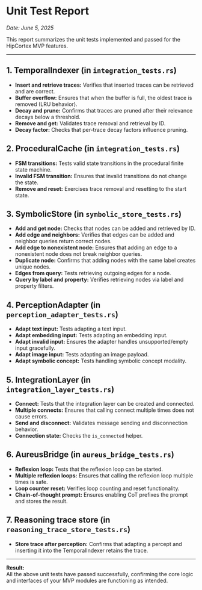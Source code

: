 # Unit Test Report

*Date: June 5, 2025*

This report summarizes the unit tests implemented and passed for the HipCortex MVP features.

---

## 1. TemporalIndexer (in `integration_tests.rs`)
- **Insert and retrieve traces:**
  Verifies that inserted traces can be retrieved and are correct.
- **Buffer overflow:**
  Ensures that when the buffer is full, the oldest trace is removed (LRU behavior).
- **Decay and prune:**
  Confirms that traces are pruned after their relevance decays below a threshold.
- **Remove and get:**
  Validates trace removal and retrieval by ID.
- **Decay factor:**
  Checks that per-trace decay factors influence pruning.

## 2. ProceduralCache (in `integration_tests.rs`)
- **FSM transitions:**
  Tests valid state transitions in the procedural finite state machine.
- **Invalid FSM transition:**
  Ensures that invalid transitions do not change the state.
- **Remove and reset:**
  Exercises trace removal and resetting to the start state.

## 3. SymbolicStore (in `symbolic_store_tests.rs`)
- **Add and get node:**
  Checks that nodes can be added and retrieved by ID.
- **Add edge and neighbors:**
  Verifies that edges can be added and neighbor queries return correct nodes.
- **Add edge to nonexistent node:**
  Ensures that adding an edge to a nonexistent node does not break neighbor queries.
- **Duplicate node:**
  Confirms that adding nodes with the same label creates unique nodes.
- **Edges from query:**
  Tests retrieving outgoing edges for a node.
- **Query by label and property:**
  Verifies retrieving nodes via label and property filters.

## 4. PerceptionAdapter (in `perception_adapter_tests.rs`)
- **Adapt text input:**
  Tests adapting a text input.
- **Adapt embedding input:**
  Tests adapting an embedding input.
- **Adapt invalid input:**
  Ensures the adapter handles unsupported/empty input gracefully.
- **Adapt image input:**
  Tests adapting an image payload.
- **Adapt symbolic concept:**
  Tests handling symbolic concept modality.

## 5. IntegrationLayer (in `integration_layer_tests.rs`)
- **Connect:**
  Tests that the integration layer can be created and connected.
- **Multiple connects:**
  Ensures that calling connect multiple times does not cause errors.
- **Send and disconnect:**
  Validates message sending and disconnection behavior.
- **Connection state:**
  Checks the `is_connected` helper.

## 6. AureusBridge (in `aureus_bridge_tests.rs`)
- **Reflexion loop:**
  Tests that the reflexion loop can be started.
- **Multiple reflexion loops:**
  Ensures that calling the reflexion loop multiple times is safe.
- **Loop counter reset:**
   Verifies loop counting and reset functionality.
- **Chain-of-thought prompt:**
  Ensures enabling CoT prefixes the prompt and stores the result.

## 7. Reasoning trace store (in `reasoning_trace_store_tests.rs`)
- **Store trace after perception:**
  Confirms that adapting a percept and inserting it into the TemporalIndexer retains the trace.

---

**Result:**  
All the above unit tests have passed successfully, confirming the core logic and interfaces of your MVP modules are functioning as intended.
